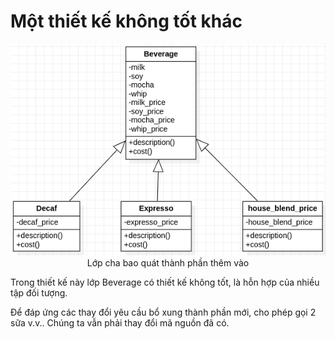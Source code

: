 # Một thiết kế không tốt khác

<p align="center">
    <img src="ocp-bad2.png" /><br />
Lớp cha bao quát thành phần thêm vào
</p>

Trong thiết kế này lớp Beverage có thiết kế không tốt, là hỗn hợp của nhiều tập đối tượng.

Để đáp ứng các thay đổi yêu cầu bổ xung thành phần mới, cho phép gọi 2 sữa v.v.. Chúng ta vẫn phải thay đổi mã nguồn đã có.